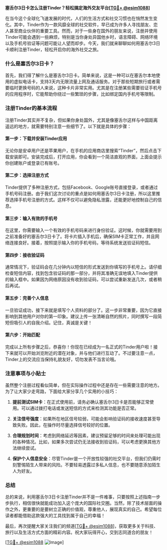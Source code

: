 **塞舌尔3日卡怎么注册Tinder？轻松搞定海外交友平台[[TG💪+ @esim1088](https://t.me/s/esim1088)]**

在当今这个全球化飞速发展的时代，人们的生活方式和社交习惯也在悄然发生变化。其中，Tinder作为一款风靡全球的社交软件，早已成为许多人寻找朋友、恋人甚至商业伙伴的重要工具。然而，对于一些身在国外的朋友来说，注册并使用Tinder可能会遇到一些麻烦，特别是当你身处异国他乡时，语言障碍、网络环境以及手机号验证等问题可能让人望而却步。今天，我们就来聊聊如何用塞舌尔3日卡顺利注册Tinder，轻松开启你的海外社交之旅。

### 什么是塞舌尔3日卡？

首先，我们得了解什么是塞舌尔3日卡。简单来说，这是一种可以在塞舌尔本地使用的虚拟电话卡，支持3天内无限流量上网及通话服务。对于那些短期旅行或者需要临时更换号码的人来说，这种卡片非常实用。尤其是在注册某些需要验证手机号的应用程序时，它能帮助你绕过一些繁琐的步骤，比如绑定国内手机号等限制。

### 注册Tinder的基本流程

注册Tinder其实并不复杂，但如果你身处国外，尤其是像塞舌尔这样与中国距离遥远的地方，就需要特别注意一些细节了。以下就是具体的步骤：

#### 第一步：下载并安装Tinder应用
无论你是安卓用户还是苹果用户，在手机的应用商店里搜索“Tinder”，然后点击下载安装即可。安装完成后，打开应用，你会看到一个简洁直观的界面，上面会提示你创建账户或登录已有账号。

#### 第二步：选择注册方式
Tinder提供了多种注册方式，包括Facebook、Google账号直接登录，或者通过手机号码注册。由于我们这次讨论的重点是如何用塞舌尔3日卡注册，所以这里推荐选择手机号注册的方式。这样不仅可以避免隐私泄露，还能更好地控制自己的信息。

#### 第三步：输入有效的手机号
在这里，你需要输入一个有效的手机号码来进行身份验证。这时候，你就需要用到之前准备好的塞舌尔3日卡了。将卡片插入手机后，确保SIM卡正常工作，并且网络连接良好。接着，按照提示输入你的手机号码，等待系统发送验证码短信。

#### 第四步：接收验证码
通常情况下，验证码会在几分钟内以短信的形式发送到你填写的手机号上。请仔细检查短信内容，找到包含验证码的那一部分，并将其准确无误地填入Tinder提供的输入框中。如果因为网络原因没有收到验证码，可以尝试重新发送几次，或者稍后再试。

#### 第五步：完善个人信息
一旦验证成功，接下来就是填写个人资料的部分了。这一步非常重要，因为它直接影响到其他用户对你的第一印象。建议上传一张清晰自然的照片，同时撰写一段简短但吸引人的自我介绍。记住，真诚是关键！

#### 第六步：开始匹配
完成以上所有步骤之后，恭喜你！你现在已经成为一名正式的Tinder用户啦！接下来就可以开始浏览附近的潜在对象，并与他们进行互动了。不过要注意一点，Tinder上的交流应当保持礼貌友好，切勿发表不当言论哦。

### 注意事项与小贴士

虽然整个注册过程看似简单，但在实际操作过程中还是存在一些需要注意的地方。为了让大家少走弯路，下面给大家分享几个实用的小技巧：

1. **提前测试SIM卡**：在正式使用前，请务必确认塞舌尔3日卡是否能够正常使用。可以通过拨打电话或发送短信的方式来检测其功能是否正常。
   
2. **关注信号强度**：如果所在地区信号较弱，可能会影响验证码的接收速度甚至导致失败。因此，在操作时尽量选择信号较好的位置。

3. **合理规划时间**：考虑到网络延迟等因素，建议预留足够的时间来处理可能出现的各种情况。比如，如果多次尝试仍无法接收到验证码，可以考虑更换其他方法继续尝试。

4. **保护个人信息安全**：尽管Tinder是一个开放性较强的社交平台，但我们仍需时刻警惕陌生人带来的风险。不要轻易透露过多私人信息，也不要随意添加陌生人为好友。

### 总结

总的来说，利用塞舌尔3日卡注册Tinder并不是一件难事，只要按照上述指南一步步执行，相信很快就能成功加入这个庞大的国际社交圈。当然，除了技术层面的操作之外，更重要的是要树立正确的价值观，尊重他人，展现真实的自己。希望每位读者都能借助这款强大的工具找到属于自己的幸福！

最后，再次提醒大家关注我们的频道[[TG💪+ @esim1088](https://t.me/s/esim1088)]，获取更多关于科技、旅行以及生活方式方面的精彩内容。祝大家玩得开心，交到志同道合的朋友！

[[TG💪+ @esim1088](https://t.me/s/esim1088) ![Image](https://i.postimg.cc/4NQfJmqS/Snipaste-2025-05-13-00-14-12.png)]
